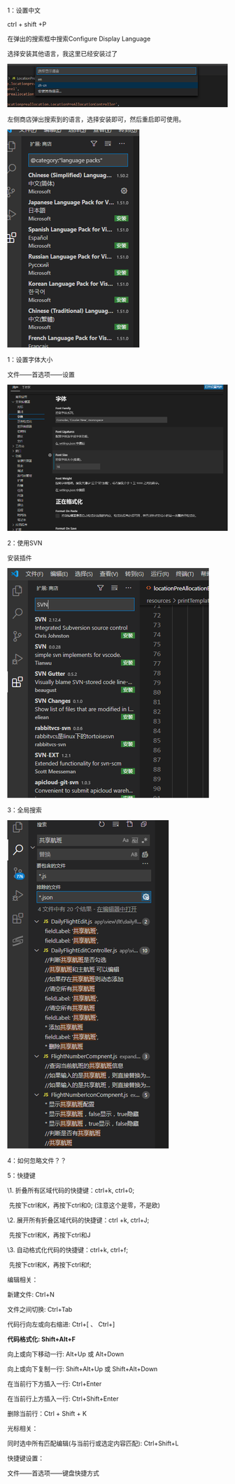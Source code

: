 1：设置中文

ctrl + shift +P

在弹出的搜索框中搜索Configure Display Language

选择安装其他语言，我这里已经安装过了

![image-20201026092930249](VSCode的使用.assets/image-20201026092930249.png)

左侧商店弹出搜索到的语言，选择安装即可，然后重启即可使用。

![image-20201026093020219](VSCode的使用.assets/image-20201026093020219.png)

1：设置字体大小

文件——首选项——设置

![image-20201026093323184](VSCode的使用.assets/image-20201026093323184.png)



2：使用SVN

安装插件

![image-20201026094726722](VSCode的使用.assets/image-20201026094726722.png)



3：全局搜索

![image-20201026134511640](VSCode的使用.assets/image-20201026134511640.png)

4：如何忽略文件？？



5：快捷键

\1. 折叠所有区域代码的快捷键：ctrl+k, ctrl+0;

​          先按下ctrl和K，再按下ctrl和0; (注意这个是零，不是欧)

\2. 展开所有折叠区域代码的快捷键：ctrl +k, ctrl+J;

​          先按下ctrl和K，再按下ctrl和J 

\3. 自动格式化代码的快捷键：ctrl+k, ctrl+f;

​          先按下ctrl和K，再按下ctrl和f;





编辑相关：

新建文件:   Ctrl+N

文件之间切换:   Ctrl+Tab

代码行向左或向右缩进:   Ctrl+[ 、 Ctrl+]

**代码格式化:   Shift+Alt+F**

向上或向下移动一行:   Alt+Up 或 Alt+Down

向上或向下复制一行:   Shift+Alt+Up 或 Shift+Alt+Down

在当前行下方插入一行:   Ctrl+Enter

在当前行上方插入一行:   Ctrl+Shift+Enter

删除当前行：Ctrl + Shift + K

光标相关：

同时选中所有匹配编辑(与当前行或选定内容匹配):   Ctrl+Shift+L

快捷键设置：

文件——首选项——键盘快捷方式





